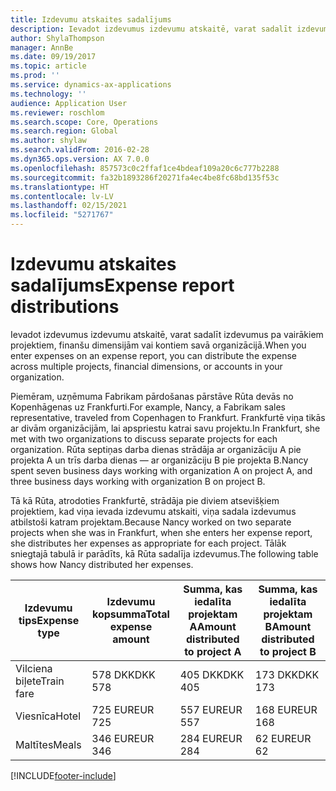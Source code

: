 ```yaml
---
title: Izdevumu atskaites sadalījums
description: Ievadot izdevumus izdevumu atskaitē, varat sadalīt izdevumus pa vairākiem projektiem, juridiskām personām vai kontiem savā organizācijā.
author: ShylaThompson
manager: AnnBe
ms.date: 09/19/2017
ms.topic: article
ms.prod: ''
ms.service: dynamics-ax-applications
ms.technology: ''
audience: Application User
ms.reviewer: roschlom
ms.search.scope: Core, Operations
ms.search.region: Global
ms.author: shylaw
ms.search.validFrom: 2016-02-28
ms.dyn365.ops.version: AX 7.0.0
ms.openlocfilehash: 857573c0c2ffaf1ce4bdeaf109a20c6c777b2288
ms.sourcegitcommit: fa32b1893286f20271fa4ec4be8fc68bd135f53c
ms.translationtype: HT
ms.contentlocale: lv-LV
ms.lasthandoff: 02/15/2021
ms.locfileid: "5271767"
---
```

# <a name="expense-report-distributions"></a><span data-ttu-id="b3c0d-103">Izdevumu atskaites sadalījums</span><span class="sxs-lookup"><span data-stu-id="b3c0d-103">Expense report distributions</span></span>

<span data-ttu-id="b3c0d-104">Ievadot izdevumus izdevumu atskaitē, varat sadalīt izdevumus pa vairākiem projektiem, finanšu dimensijām vai kontiem savā organizācijā.</span><span class="sxs-lookup"><span data-stu-id="b3c0d-104">When you enter expenses on an expense report, you can distribute the expense across multiple projects, financial dimensions, or accounts in your organization.</span></span>

<span data-ttu-id="b3c0d-105">Piemēram, uzņēmuma Fabrikam pārdošanas pārstāve Rūta devās no Kopenhāgenas uz Frankfurti.</span><span class="sxs-lookup"><span data-stu-id="b3c0d-105">For example, Nancy, a Fabrikam sales representative, traveled from Copenhagen to Frankfurt.</span></span> <span data-ttu-id="b3c0d-106">Frankfurtē viņa tikās ar divām organizācijām, lai apspriestu katrai savu projektu.</span><span class="sxs-lookup"><span data-stu-id="b3c0d-106">In Frankfurt, she met with two organizations to discuss separate projects for each organization.</span></span> <span data-ttu-id="b3c0d-107">Rūta septiņas darba dienas strādāja ar organizāciju A pie projekta A un trīs darba dienas — ar organizāciju B pie projekta B.</span><span class="sxs-lookup"><span data-stu-id="b3c0d-107">Nancy spent seven business days working with organization A on project A, and three business days working with organization B on project B.</span></span>

<span data-ttu-id="b3c0d-108">Tā kā Rūta, atrodoties Frankfurtē, strādāja pie diviem atsevišķiem projektiem, kad viņa ievada izdevumu atskaiti, viņa sadala izdevumus atbilstoši katram projektam.</span><span class="sxs-lookup"><span data-stu-id="b3c0d-108">Because Nancy worked on two separate projects when she was in Frankfurt, when she enters her expense report, she distributes her expenses as appropriate for each project.</span></span> <span data-ttu-id="b3c0d-109">Tālāk sniegtajā tabulā ir parādīts, kā Rūta sadalīja izdevumus.</span><span class="sxs-lookup"><span data-stu-id="b3c0d-109">The following table shows how Nancy distributed her expenses.</span></span>


| <span data-ttu-id="b3c0d-110">Izdevumu tips</span><span class="sxs-lookup"><span data-stu-id="b3c0d-110">Expense type</span></span> | <span data-ttu-id="b3c0d-111">Izdevumu kopsumma</span><span class="sxs-lookup"><span data-stu-id="b3c0d-111">Total expense amount</span></span>|<span data-ttu-id="b3c0d-112">Summa, kas iedalīta projektam A</span><span class="sxs-lookup"><span data-stu-id="b3c0d-112">Amount distributed to project A</span></span>| <span data-ttu-id="b3c0d-113">Summa, kas iedalīta projektam B</span><span class="sxs-lookup"><span data-stu-id="b3c0d-113">Amount distributed to project B</span></span> |
|--------------|---------------------|-------------------------------|---------------------------------|
|<span data-ttu-id="b3c0d-114">Vilciena biļete</span><span class="sxs-lookup"><span data-stu-id="b3c0d-114">Train fare</span></span>   |<span data-ttu-id="b3c0d-115">578 DKK</span><span class="sxs-lookup"><span data-stu-id="b3c0d-115">DKK 578</span></span>              |<span data-ttu-id="b3c0d-116">405 DKK</span><span class="sxs-lookup"><span data-stu-id="b3c0d-116">DKK 405</span></span>                        |<span data-ttu-id="b3c0d-117">173 DKK</span><span class="sxs-lookup"><span data-stu-id="b3c0d-117">DKK 173</span></span>                          |
|<span data-ttu-id="b3c0d-118">Viesnīca</span><span class="sxs-lookup"><span data-stu-id="b3c0d-118">Hotel</span></span>         |<span data-ttu-id="b3c0d-119">725 EUR</span><span class="sxs-lookup"><span data-stu-id="b3c0d-119">EUR 725</span></span>              |<span data-ttu-id="b3c0d-120">557 EUR</span><span class="sxs-lookup"><span data-stu-id="b3c0d-120">EUR 557</span></span>                        |<span data-ttu-id="b3c0d-121">168 EUR</span><span class="sxs-lookup"><span data-stu-id="b3c0d-121">EUR 168</span></span>                          |
|<span data-ttu-id="b3c0d-122">Maltītes</span><span class="sxs-lookup"><span data-stu-id="b3c0d-122">Meals</span></span>         |<span data-ttu-id="b3c0d-123">346 EUR</span><span class="sxs-lookup"><span data-stu-id="b3c0d-123">EUR 346</span></span>              |<span data-ttu-id="b3c0d-124">284 EUR</span><span class="sxs-lookup"><span data-stu-id="b3c0d-124">EUR 284</span></span>                        |<span data-ttu-id="b3c0d-125">62 EUR</span><span class="sxs-lookup"><span data-stu-id="b3c0d-125">EUR 62</span></span>                           |



[!INCLUDE[footer-include](../includes/footer-banner.md)]
